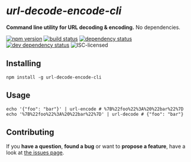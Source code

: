 # *url-decode-encode-cli*

**Command line utility for URL decoding & encoding.** No dependencies.

[![npm version](https://img.shields.io/npm/v/url-decode-encode-cli.svg)](https://www.npmjs.com/package/url-decode-encode-cli)
[![build status](https://img.shields.io/travis/derhuerst/url-decode-encode-cli.svg)](https://travis-ci.org/derhuerst/url-decode-encode-cli)
[![dependency status](https://img.shields.io/david/derhuerst/url-decode-encode-cli.svg)](https://david-dm.org/derhuerst/url-decode-encode-cli)
[![dev dependency status](https://img.shields.io/david/dev/derhuerst/url-decode-encode-cli.svg)](https://david-dm.org/derhuerst/url-decode-encode-cli#info=devDependencies)
![ISC-licensed](https://img.shields.io/github/license/derhuerst/url-decode-encode-cli.svg)


## Installing

```shell
npm install -g url-decode-encode-cli
```


## Usage

```shell
echo '{"foo": "bar"}' | url-encode # %7B%22foo%22%3A%20%22bar%22%7D
echo '%7B%22foo%22%3A%20%22bar%22%7D' | url-decode # {"foo": "bar"}
```


## Contributing

If you **have a question**, **found a bug** or want to **propose a feature**, have a look at [the issues page](https://github.com/derhuerst/url-decode-encode-cli/issues).

